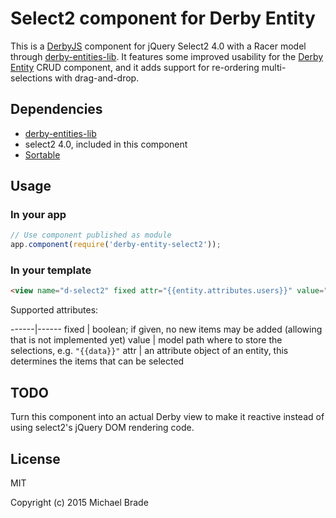 # Select2 component for Derby Entity

This is a [DerbyJS](http://github.com/codeparty/derby) component for jQuery Select2 4.0 with a Racer
model through [derby-entities-lib](https://github.com/michael-brade/derby-entities-lib).
It features some improved usability for the [Derby Entity](https://github.com/michael-brade/derby-entity) CRUD component, and it adds support for re-ordering multi-selections with drag-and-drop.


## Dependencies

* [derby-entities-lib](https://github.com/michael-brade/derby-entities-lib)
* select2 4.0, included in this component
* [Sortable](http://rubaxa.github.io/Sortable)


## Usage

### In your app

```javascript
// Use component published as module
app.component(require('derby-entity-select2'));
```

### In your template

```html
<view name="d-select2" fixed attr="{{entity.attributes.users}}" value="{{data}}"></view>
```

Supported attributes:

------|------
fixed | boolean; if given, no new items may be added (allowing that is not implemented yet)
value | model path where to store the selections, e.g. `"{{data}}"`
attr  | an attribute object of an entity, this determines the items that can be selected


## TODO

Turn this component into an actual Derby view to make it reactive instead of using select2's jQuery DOM rendering code.


## License

MIT

Copyright (c) 2015 Michael Brade
